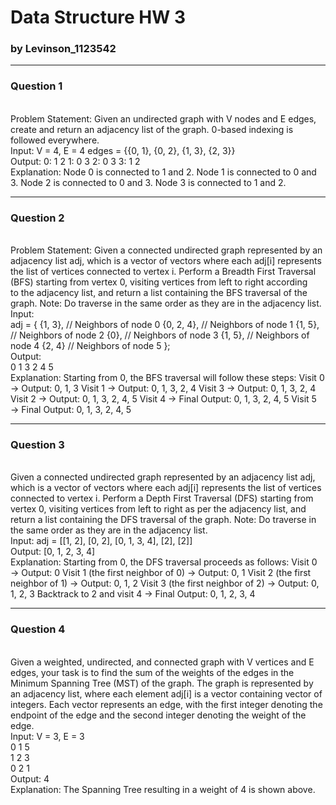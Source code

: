 # Data Structure HW 3
### by Levinson_1123542
---
### Question 1
<br>
Problem Statement:
Given an undirected graph with V nodes and E edges, create and return an adjacency list of the graph. 0-based indexing is followed everywhere.
<br>
Input:
V = 4, E = 4
edges = {{0, 1}, {0, 2}, {1, 3}, {2, 3}}
<br>
Output:
0: 1 2 
1: 0 3
2: 0 3
3: 1 2
<br>
Explanation:
Node 0 is connected to 1 and 2.
Node 1 is connected to 0 and 3.
Node 2 is connected to 0 and 3.
Node 3 is connected to 1 and 2.
<br>

---
### Question 2
<br>
Problem Statement:
Given a connected undirected graph represented by an adjacency list adj, which is a vector of vectors where each adj[i] represents the list of vertices connected to vertex i. Perform a Breadth First Traversal (BFS) starting from vertex 0, visiting vertices from left to right according to the adjacency list, and return a list containing the BFS traversal of the graph.
Note: Do traverse in the same order as they are in the adjacency list.
<br>
Input:
<br>
adj = {
    {1, 3},       // Neighbors of node 0
    {0, 2, 4},    // Neighbors of node 1
    {1, 5},       // Neighbors of node 2
    {0},          // Neighbors of node 3
    {1, 5},       // Neighbors of node 4
    {2, 4}        // Neighbors of node 5
};
<br>
Output:
<br>
0 1 3 2 4 5
<br>
Explanation: 
Starting from 0, the BFS traversal will follow these steps: 
Visit 0 → Output: 0, 1, 3
Visit 1  → Output: 0, 1, 3, 2, 4
Visit 3  → Output: 0, 1, 3, 2, 4
Visit 2  → Output: 0, 1, 3, 2, 4, 5
Visit 4  → Final Output: 0, 1, 3, 2, 4, 5
Visit 5  → Final Output: 0, 1, 3, 2, 4, 5
<br>

---
### Question 3
<br>
Given a connected undirected graph represented by an adjacency list adj, which is a vector of vectors where each adj[i] represents the list of vertices connected to vertex i. Perform a Depth First Traversal (DFS) starting from vertex 0, visiting vertices from left to right as per the adjacency list, and return a list containing the DFS traversal of the graph.
Note: Do traverse in the same order as they are in the adjacency list.
<br>
Input:
adj = [[1, 2], [0, 2], [0, 1, 3, 4], [2], [2]]
<br>
Output:
[0, 1, 2, 3, 4]
<br>
Explanation: 
Starting from 0, the DFS traversal proceeds as follows: 
Visit 0 → Output: 0 
Visit 1 (the first neighbor of 0) → Output: 0, 1 
Visit 2 (the first neighbor of 1) → Output: 0, 1, 2 
Visit 3 (the first neighbor of 2) → Output: 0, 1, 2, 3 
Backtrack to 2 and visit 4 → Final Output: 0, 1, 2, 3, 4
<br>

---
### Question 4
<br>
Given a weighted, undirected, and connected graph with V vertices and E edges, your task is to find the sum of the weights of the edges in the Minimum Spanning Tree (MST) of the graph. The graph is represented by an adjacency list, where each element adj[i] is a vector containing vector of integers. Each vector represents an edge, with the first integer denoting the endpoint of the edge and the second integer denoting the weight of the edge.
<br>
Input:
V = 3, E = 3
<br>
0 1 5
<br>
1 2 3
<br>
0 2 1
<br>
Output:
4
<br>
Explanation:
The Spanning Tree resulting in a weight of 4 is shown above.

